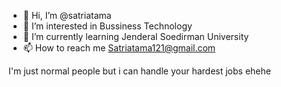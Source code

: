 - 👋 Hi, I’m @satriatama
- 👀 I’m interested in Bussiness Technology
- 🌱 I’m currently learning Jenderal Soedirman University
- 📫 How to reach me Satriatama121@gmail.com

I'm just normal people but i can handle your hardest jobs ehehe

<!---
satriatama/satriatama is a ✨ special ✨ repository because its `README.md` (this file) appears on your GitHub profile.
You can click the Preview link to take a look at your changes.
--->
